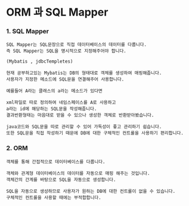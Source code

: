 #  ORM 과 SQL Mapper

### 1. SQL Mapper
	SQL Mapper는 SQL문장으로 직접 데이터베이스의 데이터를 다룹니다.
	즉 SQL Mapper는 SQL을 명시적으로 지정해주어야 합니다.
	
	(Mybatis , jdbcTempletes)
	
	현재 공부하고있는 Mybatis는 DB의 형태대로 객체를 생성하여 매핑해줍니다.
	사용자가 지정한 메소드에 SQL문을 연결해주어 사용합니다.
	
	예를들어 A라는 클래스의 a라는 메소드가 있다면
	
	xml파일로 따로 정의하여 네임스페이스를 A로 사용하고
	a라는 id에 해당하는 SQL문을 작성해줍니다.
	결과반환형태는 마음대로 받을 수 있으나 생성한 객체로 반환받아봤습니다.
	
	java코드와 SQL문을 따로 관리할 수 있어 가독성이 좋고 관리하기 쉽습니다.
	또한 SQL문을 직접 작성하기 때문에 DB에 대한 구체적인 컨트롤을 사용하기 편리합니다.

### 2. ORM
	객체를 통해 간접적으로 데이터베이스를 다룹니다.
	
	객체와 관계형 데이터베이스의 데이터를 자동으로 매핑 해주는 것입니다.
	객체간의 간계를 바탕으로 SQL을 자동으로 생성합니다.
	
	SQL을 자동으로 생성하므로 사용자가 원하는 DB에 대한 컨트롤이 없을 수 있습니다.
	구체적인 컨트롤을 사용할 때에는 부적합합니다.
